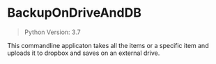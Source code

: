 # BackupOnDriveAndDB
> Python Version: 3.7

This commandline applicaton takes all the items or a specific item and uploads it to dropbox and saves on an external drive.


